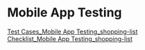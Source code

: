 # Mobile App Testing  
[Test Cases_Mobile App Testing_shopping-list](https://github.com/alevtinasemeniuk/mobile/blob/main/Test%20Cases_Mobile%20App%20Testing.pdf)  
[Checklist_Mobile App Testing_shopping-list](https://docs.google.com/spreadsheets/d/1oknIs1uv_NbOW3kgTo9LSVjsWVH7TMnxaEPHuvPNLw4/edit?usp=sharing)
